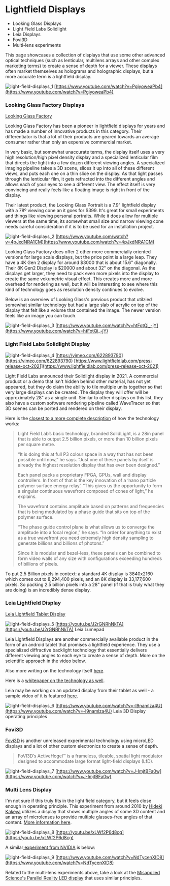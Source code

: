 # Lightfield Displays

* Looking Glass Displays
* Light Field Labs Solidlight
* Leia Displays
* Fovi3D
* Multi-lens experiments

This page showcases a collection of displays that use some other advanced optical techniques (such as lenticular, multilens arrays and other complex marketing terms) to create a sense of depth for a viewer. These displays often market themselves as holograms and holographic displays, but a more accurate term is a lightfield display.

![light-field-displays_1](../../video_embed_images/light-field-displays_1.jpg) [https://www.youtube.com/watch?v=PgiyoweaPb4](https://www.youtube.com/watch?v=PgiyoweaPb4)

### Looking Glass Factory Displays

[Looking Glass Factory](https://lookingglassfactory.com)

Looking Glass Factory has been a pioneer in lightfield displays for years and has made a number of innovative products in this category. Their differentiator is that a lot of their products are geared towards an average consumer rather than only an expensive commercial market.&#x20;

In very basic, but somewhat unaccurate terms, the display itself uses a very high resolution/high pixel density display and a specialized lenticular film that directs the light into a few dozen different viewing angles. A specialized imaging pipeline takes a 3D scene, slices it up into all of these different views, and puts each one on a thin slice on the display. As that light passes through the lenticular film, it gets refracted into the different angles and allows each of your eyes to see a different view. The effect itself is very convincing and really feels like a floating image is right in front of the display.

Their latest product, the Looking Glass Portrait is a 7.9" lightfield display with a 78º viewing cone an it goes for $399. It's great for small experiments and things like viewing personal portraits.  While it does allow for multiple viewers at the same time, its somewhat small size and narrow viewing cone needs careful consideration if it is to be used for an installation project.

![light-field-displays_2](../../video_embed_images/light-field-displays_2.jpg) [https://www.youtube.com/watch?v=4pJxdNRA1CM](https://www.youtube.com/watch?v=4pJxdNRA1CM)

Looking Glass Factory does offer 2 other more commercially oriented versions for large scale displays, but the price point is a large leap. They have a 4K Gen 2 display for around $3000 that is about 15.6" diagonally. Their 8K Gen2 Display is $20000 and about 32" on the diagonal. As the displays get larger, they need to pack even more pixels into the display to create the same vokumetric visual effect. This creates more and more overhead for rendering as well, but it will be interesting to see where this kind of technology goes as resolution density continues to evolve.

Below is an overview of Looking Glass's previous product that utilzied somewhat similar technology but had a large slab of acrylic on top of the display that felt like a volume that contained the image. The newer version feels like an image you can touch.

![light-field-displays_3](../../video_embed_images/light-field-displays_3.jpg) [https://www.youtube.com/watch?v=htFotQi_-jY](https://www.youtube.com/watch?v=htFotQi_-jY)

### Light Field Labs Solidlight Display

![light-field-displays_4](../../video_embed_images/light-field-displays_4.jpg) [https://vimeo.com/622893790](https://vimeo.com/622893790)
[https://www.lightfieldlab.com/press-release-oct-2021](https://www.lightfieldlab.com/press-release-oct-2021)


Light Field Labs announced their Solidlight display in 2021. A commercial product or a demo that isn't hidden behind other material, has not yet appeared, but they do claim the ability to tile multiple units together so that very large displays can be created. The display they will offer will be approximately 28" as a single unit. Similar to other displays on this list, they also have a custom software rendering pipeline called WaveTracer so that 3D scenes can be ported and rendered on their display.

Here is the [closest to a more complete description](https://www.ibc.org/features/the-holodeck-emerges-into-the-light/8357.article) of how the technology works:

> Light Field Lab’s basic technology, branded SolidLight, is a 28in panel that is able to output 2.5 billion pixels, or more than 10 billion pixels per square metre. &#x20;
>
> “It is doing this at full P3 colour space in a way that has not been possible until now,” he says. “Just one of these panels by itself is already the highest resolution display that has ever been designed.”&#x20;
>
> Each panel packs a proprietary FPGA, GPUs, wall and display controllers. In front of that is the key innovation of a ‘nano particle polymer surface energy relay’. “This gives us the opportunity to form a singular continuous wavefront composed of cones of light,” he explains. &#x20;
>
> The wavefront contains amplitude based on patterns and frequencies that is being modulated by a phase guide that sits on top of the polymer surface. &#x20;
>
> “The phase guide control plane is what allows us to converge the amplitude into a focal region,” he says. “In order for anything to exist as a true wavefront you need extremely high density sampling to generate billions and billions of photons.”&#x20;
>
> Since it is modular and bezel-less, these panels can be combined to form video walls of any size with configurations exceeding hundreds of billions of pixels.&#x20;

To put 2.5 Billion pixels in context: a standard 4K display is 3840x2160 which comes out to 8,294,400 pixels, and an 8K display is 33,177,600 pixels. So packing 2.5 billion pixels into a 28" panel (if that is truly what they are doing) is an incredibly dense display.

### Leia Lightfield Display

[Leia Lightfield Tablet Display](https://www.leiainc.com)

![light-field-displays_5](../../video_embed_images/light-field-displays_5.jpg) [https://youtu.be/J2rGNRhNkTA](https://youtu.be/J2rGNRhNkTA)
Leia Lumepad


Leia Lightfield Displays are another commercially available product in the form of an android tablet that promises a lightfield experience. They use a specialized diffractive backlight technology that essentially delivers different viewing angles to each eye to create a sense of depth. More on the scientific approach in the video below.

Also more writing on the technology itself [here](https://www.leiainc.com/newsroom/leia-brings-3d-lightfield-to-a-monitor-near-you).

Here is a [whitepaper on the technology as well](https://www.nature.com/articles/nature11972).

Leia may be working on an updated display from their tablet as well - a sample video of it is featured [here](https://twitter.com/nimazeighami/status/1524853044734664705?s=21).

![light-field-displays_6](../../video_embed_images/light-field-displays_6.jpg) [https://www.youtube.com/watch?v=-I9namlza4U](https://www.youtube.com/watch?v=-I9namlza4U)
Leia 3D Display operating principles


### Fovi3D

[Fovi3D](https://www.fovi3d.com/activehogel) is another unreleased experimental technology using microLED displays and a lot of other custom electronics to create a sense of depth.

> FoVI3D’s ActiveHogel™ is a frameless, tileable, spatial light modulator designed to accommodate large format light-field displays (LfD).

![light-field-displays_7](../../video_embed_images/light-field-displays_7.jpg) [https://www.youtube.com/watch?v=J-ImjtBFa0w](https://www.youtube.com/watch?v=J-ImjtBFa0w)

### Multi Lens Display

I'm not sure if this truly fits in the light field category, but it feels close enough in operating principle. This experiment from around 2010 by [Hideki Kakeya](https://opg.optica.org/oe/fulltext.cfm?uri=oe-20-23-25902\&id=244861) utilizes a display that shows multiple angles of some 3D content and an array of microlenses to provide multiple glasses-free angles of that content. [More information here](https://scholar.google.co.jp/citations?user=o8t3EQgAAAAJ\&hl=en).

![light-field-displays_8](../../video_embed_images/light-field-displays_8.jpg) [https://youtu.be/xLWf2P6d8cg](https://youtu.be/xLWf2P6d8cg)

A similar[ experiment from NVIDIA](https://research.nvidia.com/publication/2017-11\_near-eye-light-field-holographic-rendering-spherical-waves-wide-field-view) is below:

![light-field-displays_9](../../video_embed_images/light-field-displays_9.jpg) [https://www.youtube.com/watch?v=NdTycenXID8](https://www.youtube.com/watch?v=NdTycenXID8)

Related to the multi-lens experiments above, take a look at the [Misapplied Science's Parallel Reality LED display](../experimental-other/other-experiments.md#parallel-reality-display) that uses similar principles.
